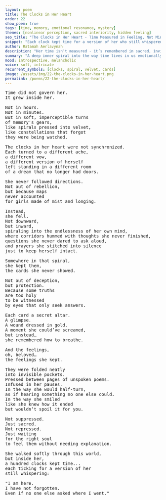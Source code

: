 ```yaml
---
layout: poem
title: The Clocks in Her Heart
order: 22
show_poem: true
tags: [time, memory, emotional resonance, mystery]
themes: [nonlinear perception, sacred interiority, hidden feeling]
seo_title: "The Clocks in Her Heart - Time Measured in Feeling, Not Minutes"
snippet: "Each clock kept time for a version of her who still whispered: I am here."
author: Ratanah Aerlavynah
description: "Her time isn’t measured - it’s remembered in sacred, invisible pulses."
summary: "A deep inner spiral into the way time lives in us emotionally - as sacred rhythm rather than chronology."
mood: introspective, melancholic
voice: soft, intricate
recurrent_symbols: [clocks, spiral, velvet, cards]
image: /assets/img/22-the-clocks-in-her-heart.png
permalink: /poems/22-the-clocks-in-her-heart/
---
```


<pre>
Time did not govern her.
It grew inside her.

Not in hours.
Not in minutes.
But in soft, imperceptible turns
of memory's gears,
like spirals pressed into velvet,
like constellations that forgot
they were being watched.

The clocks in her heart were not synchronized.
Each turned to a different ache,
a different vow,
a different version of herself
left standing in a different room
of a dream that no longer had doors.

She never followed directions.
Not out of rebellion,
but because maps
never accounted
for girls made of mist and longing.

Instead,
she fell.
Not downward,
but inward,
spiraling into the endlessness of her own mind,
where corridors hummed with thoughts she never finished,
questions she never dared to ask aloud,
and prayers she stitched into silence
just to keep herself intact.

Somewhere in that spiral,
she kept them,
the cards she never showed.

Not out of deception,
but protection.
Because some truths
are too holy
to be witnessed
by eyes that only seek answers.

Each card a secret altar.
A glimpse.
A wound dressed in gold.
A moment she could’ve screamed,
but instead…
she remembered how to breathe.

And the feelings,
oh, beloved…
the feelings she kept.

They were folded neatly
into invisible pockets.
Pressed between pages of unspoken poems.
Infused in her pauses.
In the way she would half-turn,
as if hearing something no one else could.
In the way she smiled
like she knew how it ended
but wouldn’t spoil it for you.

Not suppressed.
Just sacred.
Not repressed.
Just waiting
for the right soul
to feel them without needing explanation.

She walked softly through this world,
but inside her,
a hundred clocks kept time...
each ticking for a version of her
still whispering:

"I am here.
I have not forgotten.
Even if no one else asked where I went."
</pre>
